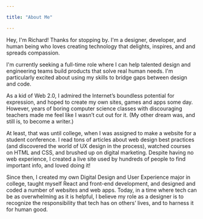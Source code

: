 ```yaml
---

title: "About Me"

---
```


Hey, I'm Richard! Thanks for stopping by. I'm a designer, developer, and human being who loves creating technology that delights, inspires, and and spreads compassion.

I'm currently seeking a full-time role where I can help talented design and engineering teams build products that solve real human needs. I'm particularly excited about using my skills to bridge gaps between design and code.

As a kid of Web 2.0, I admired the Internet’s boundless potential for expression, and hoped to create my own sites, games and apps some day. However, years of boring computer science classes with discouraging teachers made me feel like I wasn’t cut out for it. (My other dream was, and still is, to become a writer.)

At least, that was until college, when I was assigned to make a website for a student conference. I read tons of articles about web design best practices (and discovered the world of UX design in the process), watched courses on HTML and CSS, and brushed up on digital marketing. Despite having no web experience, I created a live site used by hundreds of people to find important info, and loved doing it!

Since then, I created my own Digital Design and User Experience major in college, taught myself React and front-end development, and designed and coded a number of websites and web apps. Today, in a time where tech can be as overwhelming as it is helpful, I believe my role as a designer is to recognize the responsibility that tech has on others’ lives, and to harness it for human good.